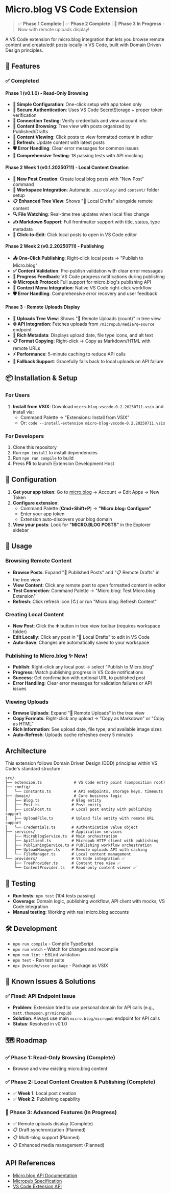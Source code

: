 # Micro.blog VS Code Extension

> ✅ **Phase 1 Complete** | ✅ **Phase 2 Complete** | 🚧 **Phase 3 In Progress** - Now with remote uploads display!

A VS Code extension for micro.blog integration that lets you browse remote content and create/edit posts locally in VS Code, built with Domain Driven Design principles.

## 🚀 Features

### ✅ **Completed**

#### **Phase 1 (v0.1.0) - Read-Only Browsing**
- **🔧 Simple Configuration**: One-click setup with app token only
- **🔐 Secure Authentication**: Uses VS Code SecretStorage + proper token verification
- **📱 Connection Testing**: Verify credentials and view account info
- **📁 Content Browsing**: Tree view with posts organized by Published/Drafts  
- **👀 Content Viewing**: Click posts to view formatted content in editor
- **🔄 Refresh**: Update content with latest posts
- **🛡️ Error Handling**: Clear error messages for common issues
- **🧪 Comprehensive Testing**: 18 passing tests with API mocking

#### **Phase 2 Week 1 (v0.1.20250711) - Local Content Creation**
- **📝 New Post Creation**: Create local blog posts with "New Post" command
- **📂 Workspace Integration**: Automatic `.microblog/` and `content/` folder setup
- **📋 Enhanced Tree View**: Shows "📝 Local Drafts" alongside remote content
- **🔍 File Watching**: Real-time tree updates when local files change
- **✍️ Markdown Support**: Full frontmatter support with title, status, type metadata
- **🎯 Click-to-Edit**: Click local posts to open in VS Code editor

#### **Phase 2 Week 2 (v0.2.20250711) - Publishing**
- **📤 One-Click Publishing**: Right-click local posts → "Publish to Micro.blog"
- **✅ Content Validation**: Pre-publish validation with clear error messages
- **🔄 Progress Feedback**: VS Code progress notifications during publishing
- **🌐 Micropub Protocol**: Full support for micro.blog's publishing API
- **🎯 Context Menu Integration**: Native VS Code right-click workflow
- **🛡️ Error Handling**: Comprehensive error recovery and user feedback

#### **Phase 3 - Remote Uploads Display**
- **📁 Uploads Tree View**: Shows "📁 Remote Uploads (count)" in tree view
- **🌐 API Integration**: Fetches uploads from `/micropub/media?q=source` endpoint
- **📸 Rich Metadata**: Displays upload date, file type icons, and alt text
- **📋 Format Copying**: Right-click → Copy as Markdown/HTML with remote URLs
- **⚡ Performance**: 5-minute caching to reduce API calls
- **🔄 Fallback Support**: Gracefully falls back to local uploads on API failure

## 📦 Installation & Setup

### For Users
1. **Install from VSIX**: Download `micro-blog-vscode-0.2.20250711.vsix` and install via:
   - Command Palette → "Extensions: Install from VSIX"
   - Or: `code --install-extension micro-blog-vscode-0.2.20250711.vsix`

### For Developers  
1. Clone this repository
2. Run `npm install` to install dependencies
3. Run `npm run compile` to build
4. Press **F5** to launch Extension Development Host

## 🔧 Configuration

1. **Get your app token**: Go to [micro.blog](https://micro.blog) → Account → Edit Apps → New Token
2. **Configure extension**: 
   - Command Palette (**Cmd+Shift+P**) → **"Micro.blog: Configure"**
   - Enter your app token
   - Extension auto-discovers your blog domain
3. **View your posts**: Look for **"MICRO.BLOG POSTS"** in the Explorer sidebar

## 🎯 Usage

### **Browsing Remote Content**
- **Browse Posts**: Expand "📄 Published Posts" and "📋 Remote Drafts" in the tree view
- **View Content**: Click any remote post to open formatted content in editor  
- **Test Connection**: Command Palette → "Micro.blog: Test Micro.blog Extension"
- **Refresh**: Click refresh icon (↻) or run "Micro.blog: Refresh Content"

### **Creating Local Content**
- **New Post**: Click the ➕ button in tree view toolbar (requires workspace folder)
- **Edit Locally**: Click any post in "📝 Local Drafts" to edit in VS Code
- **Auto-Save**: Changes are automatically saved to your workspace

### **Publishing to Micro.blog** ✨ **New!**
- **Publish**: Right-click any local post → select "Publish to Micro.blog"
- **Progress**: Watch publishing progress in VS Code notifications
- **Success**: Get confirmation with optional URL to published post
- **Error Handling**: Clear error messages for validation failures or API issues

### **Viewing Uploads**
- **Browse Uploads**: Expand "📁 Remote Uploads" in the tree view
- **Copy Formats**: Right-click any upload → "Copy as Markdown" or "Copy as HTML"
- **Rich Information**: See upload date, file type, and available image sizes
- **Auto-Refresh**: Uploads cache refreshes every 5 minutes

## Architecture

This extension follows Domain Driven Design (DDD) principles within VS Code's standard structure:

```
src/
├── extension.ts              # VS Code entry point (composition root)
├── config/
│   └── constants.ts          # API endpoints, storage keys, timeouts
├── domain/                   # Core business logic
│   ├── Blog.ts              # Blog entity
│   ├── Post.ts              # Post entity
│   ├── LocalPost.ts         # Local post entity with publishing support  
│   ├── UploadFile.ts        # Upload file entity with remote URL support
│   └── Credentials.ts       # Authentication value object
├── services/                # Application services
│   ├── MicroblogService.ts  # Main orchestration
│   ├── ApiClient.ts         # Micropub HTTP client with publishing
│   ├── PublishingService.ts # Publishing workflow orchestration
│   ├── UploadManager.ts     # Remote uploads API with caching
│   └── FileManager.ts       # Local content management
└── providers/               # VS Code integration ✅
    ├── TreeProvider.ts      # Content tree view ✅
    └── ContentProvider.ts   # Read-only content viewer ✅
```

## 🧪 Testing

- **Run tests**: `npm test` (104 tests passing)
- **Coverage**: Domain logic, publishing workflow, API client with mocks, VS Code integration
- **Manual testing**: Working with real micro.blog accounts

## 🛠️ Development

- `npm run compile` - Compile TypeScript
- `npm run watch` - Watch for changes and recompile  
- `npm run lint` - ESLint validation
- `npm test` - Run test suite
- `npx @vscode/vsce package` - Package as VSIX

## 🔄 Known Issues & Solutions

### ✅ **Fixed: API Endpoint Issue**
- **Problem**: Extension tried to use personal domain for API calls (e.g., `matt.thompson.gr/micropub`)
- **Solution**: Always use main `micro.blog/micropub` endpoint for API calls
- **Status**: Resolved in v0.1.0

## 🗺️ Roadmap

### ✅ **Phase 1: Read-Only Browsing** (Complete)
- Browse and view existing micro.blog content

### ✅ **Phase 2: Local Content Creation & Publishing** (Complete)
- ✅ **Week 1**: Local post creation
- ✅ **Week 2**: Publishing capability

### 🚧 **Phase 3: Advanced Features** (In Progress)
- ✅ Remote uploads display (Complete)
- 📋 Draft synchronization (Planned)
- 📋 Multi-blog support (Planned)
- 📋 Enhanced media management (Planned)

## API References

- [Micro.blog API Documentation](https://help.micro.blog/t/api-overview/93)
- [Micropub Specification](https://micropub.spec.indieweb.org/)
- [VS Code Extension API](https://code.visualstudio.com/api)